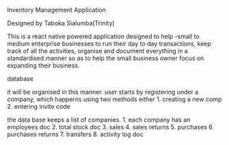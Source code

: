 Inventory Management Application

Designed by Taboka Sialumba(Trinity)

This is a react native powered application designed to help -small to medium enterprise businesses to run their day to day transactions, keep track of all the activities, organise and document everything in a standardised manner so as to help the small business owner focus on expanding their business.

database

it will be organised in this manner.
    user starts by registering under a company, which happerns using two methods either
    1. creating a new comp
    2. entering invite code

the data base keeps a list of companies.
    1. each company has an employees doc
    2. total stock doc
    3. sales
    4. sales returns
    5. purchases
    6. purchases returns
    7. transfers
    8. activity log doc
